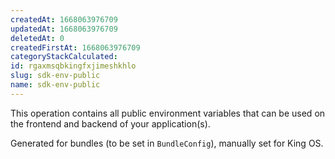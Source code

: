 ```yaml
---
createdAt: 1668063976709
updatedAt: 1668063976709
deletedAt: 0
createdFirstAt: 1668063976709
categoryStackCalculated: 
id: rgaxmsqbkingfxjimeshkhlo
slug: sdk-env-public
name: sdk-env-public
---
```


This operation contains all public environment variables that can be used on the frontend and backend of your application(s).

Generated for bundles (to be set in `BundleConfig`), manually set for King OS.
